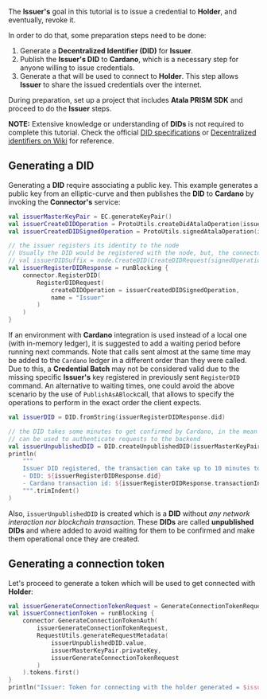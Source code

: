 The **Issuer's** goal in this tutorial is to issue a credential to **Holder**, and eventually, revoke it.

In order to do that, some preparation steps need to be done:
1. Generate a **Decentralized Identifier (DID)** for **Issuer**.
2. Publish the **Issuer's DID** to **Cardano**, which is a necessary step for anyone willing to issue credentials.
3. Generate a that will be used to connect to **Holder**. This step allows **Issuer** to share the issued credentials over the internet.

During preparation, set up a project that includes **Atala PRISM SDK** and proceed to do the **Issuer** steps.

**NOTE:** Extensive knowledge or understanding of **DIDs** is not required to complete this tutorial. Check the official [DID specifications](https://w3c-ccg.github.io/did-spec/) or [Decentralized identifiers on Wiki](https://en.wikipedia.org/wiki/Decentralized_identifiers) for reference.

## Generating a DID

Generating a **DID** require associating a public key. This example generates a public key from an elliptic-curve and then publishes the **DID** to **Cardano** by invoking the **Connector's** service:

```kotlin
val issuerMasterKeyPair = EC.generateKeyPair()
val issuerCreateDIDOperation = ProtoUtils.createDidAtalaOperation(issuerMasterKeyPair)
val issuerCreatedDIDSignedOperation = ProtoUtils.signedAtalaOperation(issuerMasterKeyPair, issuerCreateDIDOperation)

// the issuer registers its identity to the node
// Usually the DID would be registered with the node, but, the connector can handle that as well
// val issuerDIDSuffix = node.CreateDID(CreateDIDRequest(signedOperation)).id
val issuerRegisterDIDResponse = runBlocking {
    connector.RegisterDID(
        RegisterDIDRequest(
            createDIDOperation = issuerCreatedDIDSignedOperation,
            name = "Issuer"
        )
    )
}
```
If an environment with **Cardano** integration is used instead of a local one (with in-memory ledger), it is suggested to add a waiting period before running next commands.
Note that calls sent almost at the same time may be added to the `Cardano` ledger in a different order than they were called. Due to this, a **Credential Batch** may not be considered valid due to the missing specific **Issuer's** key registered in previously sent `RegisterDID` command.
An alternative to waiting times, one could avoid the above scenario by the use of `PublishAsABlock`call, that allows to specify the operations to perform in the exact order the client expects. 

```kotlin
val issuerDID = DID.fromString(issuerRegisterDIDResponse.did)

// the DID takes some minutes to get confirmed by Cardano, in the mean time, the unpublished DID
// can be used to authenticate requests to the backend
val issuerUnpublishedDID = DID.createUnpublishedDID(issuerMasterKeyPair.publicKey)
println(
    """
    Issuer DID registered, the transaction can take up to 10 minutes to be confirmed by the Cardano network
    - DID: ${issuerRegisterDIDResponse.did}
    - Cardano transaction id: ${issuerRegisterDIDResponse.transactionInfo?.transactionId}
    """.trimIndent()
)
```

Also, `issuerUnpublishedDID` is created which is a **DID** without *any network interaction nor blockchain transaction*. These **DIDs** are called **unpublished DIDs** and where added to avoid waiting for them to be confirmed and make them operational once they are created.


## Generating a connection token

Let's proceed to generate a token which will be used to get connected with **Holder**:

```kotlin
val issuerGenerateConnectionTokenRequest = GenerateConnectionTokenRequest(count = 1)
val issuerConnectionToken = runBlocking {
    connector.GenerateConnectionTokenAuth(
        issuerGenerateConnectionTokenRequest,
        RequestUtils.generateRequestMetadata(
            issuerUnpublishedDID.value,
            issuerMasterKeyPair.privateKey,
            issuerGenerateConnectionTokenRequest
        )
    ).tokens.first()
}
println("Issuer: Token for connecting with the holder generated = $issuerConnectionToken")
```
